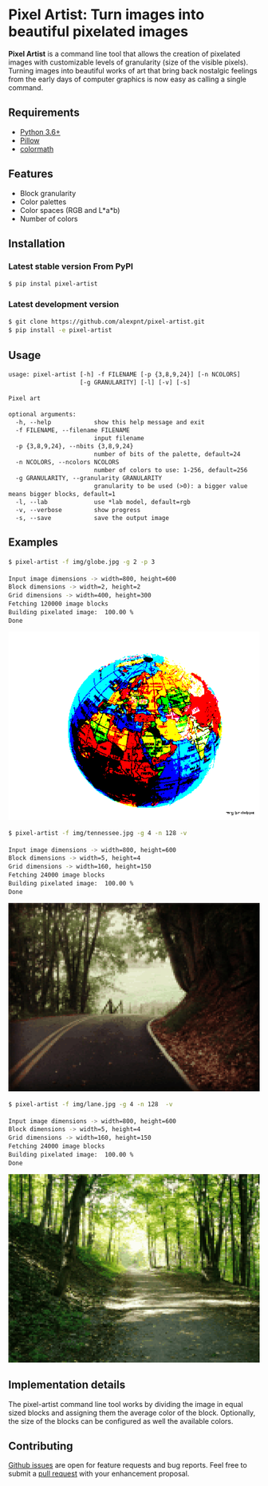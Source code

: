 # Pixel Artist: Turn images into beautiful pixelated images 

**Pixel Artist** is a command line tool that allows the creation of pixelated
images with customizable levels of granularity (size of the visible pixels). 
Turning images into beautiful works of art that bring back nostalgic feelings 
from the early days of computer graphics is now easy as calling a single command.


## Requirements

* [Python 3.6+](https://www.python.org/)
* [Pillow](https://github.com/python-pillow/Pillow)
* [colormath](https://github.com/gtaylor/python-colormath)

## Features
* Block granularity
* Color palettes
* Color spaces (RGB and L\*a\*b) 
* Number of colors

##  Installation

### Latest stable version From PyPI
```bash
$ pip instal pixel-artist
```

### Latest development version
```bash
$ git clone https://github.com/alexpnt/pixel-artist.git
$ pip install -e pixel-artist
```


## Usage

    usage: pixel-artist [-h] -f FILENAME [-p {3,8,9,24}] [-n NCOLORS] 
                        [-g GRANULARITY] [-l] [-v] [-s]
    
    Pixel art
    
    optional arguments:
      -h, --help            show this help message and exit
      -f FILENAME, --filename FILENAME
                            input filename
      -p {3,8,9,24}, --nbits {3,8,9,24}
                            number of bits of the palette, default=24
      -n NCOLORS, --ncolors NCOLORS
                            number of colors to use: 1-256, default=256
      -g GRANULARITY, --granularity GRANULARITY
                            granularity to be used (>0): a bigger value means bigger blocks, default=1
      -l, --lab             use *lab model, default=rgb
      -v, --verbose         show progress
      -s, --save            save the output image


     
##  Examples
```bash
$ pixel-artist -f img/globe.jpg -g 2 -p 3

Input image dimensions -> width=800, height=600
Block dimensions -> width=2, height=2
Grid dimensions -> width=400, height=300
Fetching 120000 image blocks
Building pixelated image:  100.00 %
Done
```

![eg](https://raw.githubusercontent.com/AlexPnt/pixel-art/master/img/globe_pixelated_g2_p3.png)

```bash
$ pixel-artist -f img/tennessee.jpg -g 4 -n 128 -v

Input image dimensions -> width=800, height=600
Block dimensions -> width=5, height=4
Grid dimensions -> width=160, height=150
Fetching 24000 image blocks
Building pixelated image:  100.00 %
Done
```
![eg](https://raw.githubusercontent.com/AlexPnt/pixel-art/master/img/tennessee_pixelated_g4_n128.png)

```bash
$ pixel-artist -f img/lane.jpg -g 4 -n 128  -v

Input image dimensions -> width=800, height=600
Block dimensions -> width=5, height=4
Grid dimensions -> width=160, height=150
Fetching 24000 image blocks
Building pixelated image:  100.00 %
Done

```
![eg](https://raw.githubusercontent.com/AlexPnt/pixel-art/master/img/lane_pixelated_g4_n128.png)

## Implementation details

The pixel-artist command line tool works by dividing the image in equal sized blocks 
and assigning them the average color of the block. 
Optionally, the size of the blocks can be configured as well the available colors.

## Contributing

[Github issues](https://github.com/alexpnt/pixel-artist/issues) are open for feature requests and bug reports. Feel free to submit a [pull request](https://github.com/alexpnt/pixel-artist/pulls) with your enhancement proposal.